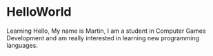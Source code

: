 # HelloWorld
Learning
Hello, My name is Martin, I am a student in Computer Games Development and am really interested in learning new programming languages.
